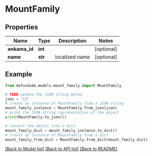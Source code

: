 # MountFamily


## Properties

Name | Type | Description | Notes
------------ | ------------- | ------------- | -------------
**ankama_id** | **int** |  | [optional] 
**name** | **str** | localized name | [optional] 

## Example

```python
from dofusdude.models.mount_family import MountFamily

# TODO update the JSON string below
json = "{}"
# create an instance of MountFamily from a JSON string
mount_family_instance = MountFamily.from_json(json)
# print the JSON string representation of the object
print(MountFamily.to_json())

# convert the object into a dict
mount_family_dict = mount_family_instance.to_dict()
# create an instance of MountFamily from a dict
mount_family_from_dict = MountFamily.from_dict(mount_family_dict)
```
[[Back to Model list]](../README.md#documentation-for-models) [[Back to API list]](../README.md#documentation-for-api-endpoints) [[Back to README]](../README.md)


